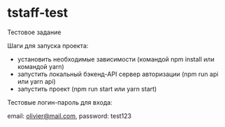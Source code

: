 # tstaff-test
Тестовое задание

Шаги для запуска проекта:

- установить необходимые зависимости (командой npm install или командой yarn)
- запустить локальный бэкенд-API сервер авторизации (npm run api или yarn api)
- запустить проект (npm run start или yarn start)

Тестовые логин-пароль для входа:

email: olivier@mail.com,
password: test123